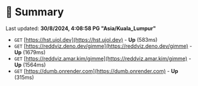 # 📖 Summary
Last updated: **30/8/2024, 4:08:58 PG "Asia/Kuala_Lumpur"**

- `GET` [https://hst.ujol.dev](https://hst.ujol.dev) - **Up** (583ms)
- `GET` [https://reddviz.deno.dev/gimme](https://reddviz.deno.dev/gimme) - **Up** (1679ms)
- `GET` [https://reddviz.amar.kim/gimme](https://reddviz.amar.kim/gimme) - **Up** (1564ms)
- `GET` [https://dumb.onrender.com](https://dumb.onrender.com) - **Up** (315ms)
